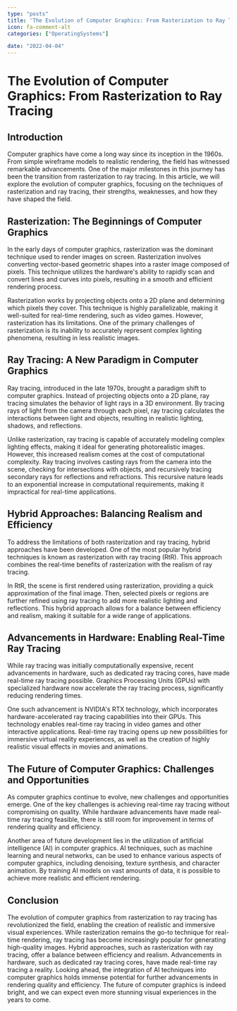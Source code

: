 ```yaml
---
type: "posts"
title: 'The Evolution of Computer Graphics: From Rasterization to Ray Tracing'
icon: fa-comment-alt
categories: ["OperatingSystems"]

date: "2022-04-04"
---
```




# The Evolution of Computer Graphics: From Rasterization to Ray Tracing

## Introduction

Computer graphics have come a long way since its inception in the 1960s. From simple wireframe models to realistic rendering, the field has witnessed remarkable advancements. One of the major milestones in this journey has been the transition from rasterization to ray tracing. In this article, we will explore the evolution of computer graphics, focusing on the techniques of rasterization and ray tracing, their strengths, weaknesses, and how they have shaped the field.

## Rasterization: The Beginnings of Computer Graphics

In the early days of computer graphics, rasterization was the dominant technique used to render images on screen. Rasterization involves converting vector-based geometric shapes into a raster image composed of pixels. This technique utilizes the hardware's ability to rapidly scan and convert lines and curves into pixels, resulting in a smooth and efficient rendering process.

Rasterization works by projecting objects onto a 2D plane and determining which pixels they cover. This technique is highly parallelizable, making it well-suited for real-time rendering, such as video games. However, rasterization has its limitations. One of the primary challenges of rasterization is its inability to accurately represent complex lighting phenomena, resulting in less realistic images.

## Ray Tracing: A New Paradigm in Computer Graphics

Ray tracing, introduced in the late 1970s, brought a paradigm shift to computer graphics. Instead of projecting objects onto a 2D plane, ray tracing simulates the behavior of light rays in a 3D environment. By tracing rays of light from the camera through each pixel, ray tracing calculates the interactions between light and objects, resulting in realistic lighting, shadows, and reflections.

Unlike rasterization, ray tracing is capable of accurately modeling complex lighting effects, making it ideal for generating photorealistic images. However, this increased realism comes at the cost of computational complexity. Ray tracing involves casting rays from the camera into the scene, checking for intersections with objects, and recursively tracing secondary rays for reflections and refractions. This recursive nature leads to an exponential increase in computational requirements, making it impractical for real-time applications.

## Hybrid Approaches: Balancing Realism and Efficiency

To address the limitations of both rasterization and ray tracing, hybrid approaches have been developed. One of the most popular hybrid techniques is known as rasterization with ray tracing (RtR). This approach combines the real-time benefits of rasterization with the realism of ray tracing.

In RtR, the scene is first rendered using rasterization, providing a quick approximation of the final image. Then, selected pixels or regions are further refined using ray tracing to add more realistic lighting and reflections. This hybrid approach allows for a balance between efficiency and realism, making it suitable for a wide range of applications.

## Advancements in Hardware: Enabling Real-Time Ray Tracing

While ray tracing was initially computationally expensive, recent advancements in hardware, such as dedicated ray tracing cores, have made real-time ray tracing possible. Graphics Processing Units (GPUs) with specialized hardware now accelerate the ray tracing process, significantly reducing rendering times.

One such advancement is NVIDIA's RTX technology, which incorporates hardware-accelerated ray tracing capabilities into their GPUs. This technology enables real-time ray tracing in video games and other interactive applications. Real-time ray tracing opens up new possibilities for immersive virtual reality experiences, as well as the creation of highly realistic visual effects in movies and animations.

## The Future of Computer Graphics: Challenges and Opportunities

As computer graphics continue to evolve, new challenges and opportunities emerge. One of the key challenges is achieving real-time ray tracing without compromising on quality. While hardware advancements have made real-time ray tracing feasible, there is still room for improvement in terms of rendering quality and efficiency.

Another area of future development lies in the utilization of artificial intelligence (AI) in computer graphics. AI techniques, such as machine learning and neural networks, can be used to enhance various aspects of computer graphics, including denoising, texture synthesis, and character animation. By training AI models on vast amounts of data, it is possible to achieve more realistic and efficient rendering.

## Conclusion

The evolution of computer graphics from rasterization to ray tracing has revolutionized the field, enabling the creation of realistic and immersive visual experiences. While rasterization remains the go-to technique for real-time rendering, ray tracing has become increasingly popular for generating high-quality images. Hybrid approaches, such as rasterization with ray tracing, offer a balance between efficiency and realism. Advancements in hardware, such as dedicated ray tracing cores, have made real-time ray tracing a reality. Looking ahead, the integration of AI techniques into computer graphics holds immense potential for further advancements in rendering quality and efficiency. The future of computer graphics is indeed bright, and we can expect even more stunning visual experiences in the years to come.
